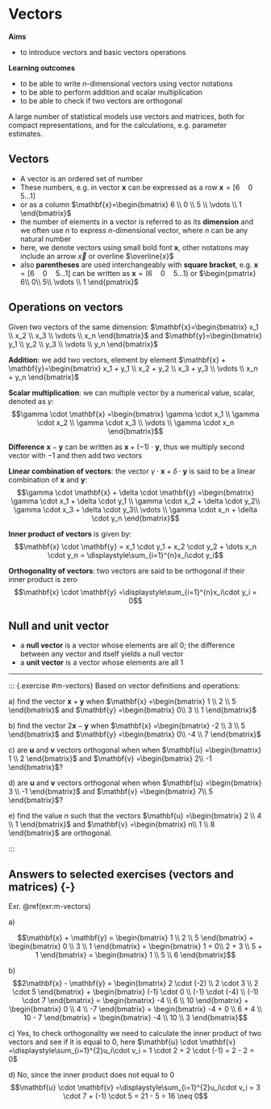 # Vectors

**Aims**

- to introduce vectors and basic vectors operations

**Learning outcomes**

- to be able to write $n$-dimensional vectors using vector notations
- to be able to perform addition and scalar multiplication
- to be able to check if two vectors are orthogonal


A large number of statistical models use vectors and matrices, both for compact representations, and for the calculations, e.g. parameter estimates. 

## Vectors 

- A vector is an ordered set of number
- These numbers, e.g. in vector $\mathbf{x}$ can be expressed as a row $\mathbf{x}=[6\quad 0\quad 5 \dots1]$
- or as a column $\mathbf{x}=\begin{bmatrix}
  6 \\ 
  0 \\
  5 \\
  \vdots \\
  1
\end{bmatrix}$ 
- the number of elements in a vector is referred to as its **dimension** and we often use $n$ to express $n$-dimensional vector, where $n$ can be any natural number 
- here, we denote vectors using small bold font $\mathbf{x}$, other notations may include an arrow $\vec x$ or overline $\overline{x}$
- also **parentheses** are used interchangeably with **square bracket**, e.g. $\mathbf{x}=[6\quad 0\quad 5 \dots1]$ can be written as $\mathbf{x}=(6\quad 0\quad 5 \dots1)$ or $\begin{pmatrix}
  6\\
  0\\
  5\\
  \vdots \\
  1
\end{pmatrix}$ 

## Operations on vectors
Given two vectors of the same dimension: 
$\mathbf{x}=\begin{bmatrix}
  x_1 \\ 
  x_2 \\
  x_3 \\
  \vdots \\
  x_n
\end{bmatrix}$ 
and 
$\mathbf{y}=\begin{bmatrix}
  y_1 \\ 
  y_2 \\
  y_3 \\
  \vdots \\
  y_n
\end{bmatrix}$ 

**Addition**: we add two vectors, element by element $\mathbf{x} + \mathbf{y}=\begin{bmatrix}
  x_1 + y_1 \\ 
  x_2 + y_2 \\
  x_3 + y_3 \\
  \vdots \\
  x_n + y_n
\end{bmatrix}$ 

**Scalar multiplication**: we can multiple vector by a numerical value, scalar, denoted as $\gamma$: 
$$\gamma \cdot \mathbf{x} =\begin{bmatrix}
  \gamma \cdot x_1 \\ 
  \gamma \cdot x_2 \\
  \gamma \cdot x_3 \\
  \vdots \\
  \gamma \cdot x_n 
\end{bmatrix}$$

**Difference** $\mathbf{x} - \mathbf{y}$ can be written as $\mathbf{x} + (-1) \cdot \mathbf{y}$, thus we multiply second vector with $-1$ and then add two vectors

**Linear combination of vectors**: the vector $\gamma \cdot \mathbf{x} + \delta \cdot \mathbf{y}$ is said to be a linear combination of $\mathbf{x}$ and $\mathbf{y}$: 
$$\gamma \cdot \mathbf{x} + \delta \cdot \mathbf{y} =\begin{bmatrix}
  \gamma \cdot x_1 + \delta \cdot y_1 \\ 
  \gamma \cdot x_2 + \delta \cdot y_2\\
  \gamma \cdot x_3 + \delta \cdot y_3\\
  \vdots \\
  \gamma \cdot x_n + \delta \cdot y_n
\end{bmatrix}$$

**Inner product of vectors** is given by: $$\mathbf{x} \cdot \mathbf{y} = x_1 \cdot y_1 + x_2 \cdot y_2 + \dots x_n \cdot y_n = \displaystyle\sum_{i=1}^{n}x_i\cdot y_i$$

**Orthogonality of vectors**: two vectors are said to be orthogonal if their inner product is zero $$\mathbf{x} \cdot \mathbf{y} =\displaystyle\sum_{i=1}^{n}x_i\cdot y_i = 0$$

## Null and unit vector
- a **null vector**  is a vector whose elements are all $0$; the difference between any vector and itself yields a null vector
- a **unit vector** is a vector whose elements are all $1$

------

::: {.exercise #m-vectors}
Based on vector definitions and operations:
  
a) find the vector $\mathbf{x} + \mathbf{y}$ when $\mathbf{x} =\begin{bmatrix}
  1 \\ 
  2 \\
  5
\end{bmatrix}$ and $\mathbf{y} =\begin{bmatrix}
  0\\ 
  3 \\
  1
  \end{bmatrix}$

b) find the vector $2\mathbf{x} - \mathbf{y}$ when $\mathbf{x} =\begin{bmatrix}
  -2 \\ 
  3 \\
  5
\end{bmatrix}$ and $\mathbf{y} =\begin{bmatrix}
  0\\ 
  -4 \\
  7
  \end{bmatrix}$

c) are $\mathbf{u}$ and $\mathbf{v}$ vectors orthogonal when  when $\mathbf{u} =\begin{bmatrix}
  1 \\ 
  2
\end{bmatrix}$ and $\mathbf{v} =\begin{bmatrix}
  2\\ 
  -1
  \end{bmatrix}$?
  
d) are $\mathbf{u}$ and $\mathbf{v}$ vectors orthogonal when  when $\mathbf{u} =\begin{bmatrix}
  3 \\ 
  -1
\end{bmatrix}$ and $\mathbf{v} =\begin{bmatrix}
  7\\ 
  5
  \end{bmatrix}$?
  
e) find the value $n$ such that the vectors $\mathbf{u} =\begin{bmatrix}
  2 \\ 
  4 \\
  1
\end{bmatrix}$ and $\mathbf{v} =\begin{bmatrix}
  n\\ 
  1 \\
  8
  \end{bmatrix}$ are orthogonal. 


:::

## Answers to selected exercises (vectors and matrices) {-}

Exr. \@ref(exr:m-vectors)


a) 

$$\mathbf{x} + \mathbf{y} = \begin{bmatrix} 1 \\ 2 \\ 5 \end{bmatrix} + \begin{bmatrix} 0 \\ 3 \\ 1 \end{bmatrix} = \begin{bmatrix} 1 + 0\\ 2 + 3 \\ 5 + 1 \end{bmatrix} = \begin{bmatrix} 1 \\ 5 \\ 6 \end{bmatrix}$$



b) $$2\mathbf{x} - \mathbf{y} = \begin{bmatrix} 2 \cdot (-2) \\ 2 \cdot 3 \\ 2 \cdot 5 \end{bmatrix} + \begin{bmatrix} (-1) \cdot 0 \\ (-1) \cdot (-4) \\ (-1) \cdot 7 \end{bmatrix} = \begin{bmatrix} -4 \\ 6 \\ 10 \end{bmatrix}  + \begin{bmatrix} 0 \\ 4 \\ -7 \end{bmatrix}  = \begin{bmatrix} -4 + 0 \\ 6 + 4 \\ 10 - 7 \end{bmatrix} = \begin{bmatrix} -4 \\ 10 \\ 3 \end{bmatrix}$$

c) Yes, to check orthogonality we need to calculate the inner product of two vectors and see if it is equal to 0, here 
$\mathbf{u} \cdot \mathbf{v} =\displaystyle\sum_{i=1}^{2}u_i\cdot v_i = 1 \cdot 2 + 2 \cdot (-1) = 2 - 2 = 0$

d) No, since the inner product does not equal to 0 $$\mathbf{u} \cdot \mathbf{v} =\displaystyle\sum_{i=1}^{2}u_i\cdot v_i = 3 \cdot 7 + (-1) \cdot 5 = 21 - 5 = 16 \neq 0$$
  
